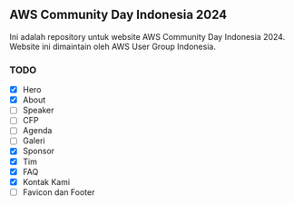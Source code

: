 ## AWS Community Day Indonesia 2024

Ini adalah repository untuk website AWS Community Day Indonesia 2024. Website ini dimaintain oleh AWS User Group Indonesia.

### TODO

- [x] Hero
- [x] About
- [ ] Speaker
- [ ] CFP
- [ ] Agenda
- [ ] Galeri
- [x] Sponsor
- [x] Tim
- [x] FAQ
- [x] Kontak Kami
- [ ] Favicon dan Footer